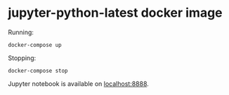 # jupyter-python-latest docker image

Running:

```
docker-compose up
```

Stopping:

```
docker-compose stop
```

Jupyter notebook is available on [localhost:8888](http://localhost:8888/).